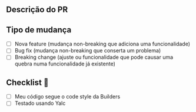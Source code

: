 ## Descrição do PR

<!-- explicação do que foi feito -->

## Tipo de mudança

- [ ] Nova feature (mudança non-breaking que adiciona uma funcionalidade)
- [ ] Bug fix (mudança non-breaking que conserta um problema)
- [ ] Breaking change (ajuste ou funcionalidade que pode causar uma quebra numa funcionalidade já existente)

## Checklist 🚨

- [ ] Meu código segue o code style da Builders
- [ ] Testado usando Yalc
